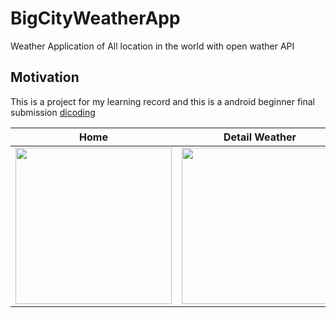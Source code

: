 # BigCityWeatherApp
 Weather Application of All location in the world with open wather API 

## Motivation
This is a project for my learning record and this is a android beginner final submission [dicoding](https://www.dicoding.com/academies/51)

Home                       | Detail Weather            | Weather Search            | Author Detail
:-------------------------:|:-------------------------:|:-------------------------:|:-------------------------:
<img src="https://github.com/farhantandia/Android-App-Dev/BigCityWeatherApp-Android/blob/master/screenshot/1.jpg" width="250"/>|<img src="https://github.com/farhantandia/Android-App-Dev/BigCityWeatherApp-Android/blob/master/screenshot/2.jpg" width="250"/>|<img src="https://github.com/farhantandia/Android-App-Dev/BigCityWeatherApp-Android/blob/master/screenshot/3.jpg" width="250"/>|<img src="https://github.com/farhantandia/Android-App-Dev/BigCityWeatherApp-Android/blob/master/screenshot/4.jpg" width="250"/>
